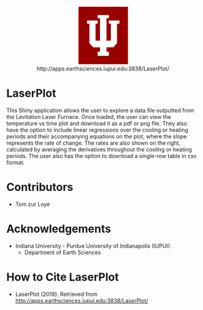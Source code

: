 <p align="center">
  <img src="www/trident_large.png">
  <br>
  http://apps.earthsciences.iupui.edu:3838/LaserPlot/
</p>

# LaserPlot

This Shiny application allows the user to explore a data file outputted from the Levitation Laser Furnace. Once loaded, the user can view the temperature vs time plot and download it as a pdf or png file. They also have the option to include linear regressions over the cooling or heating periods and their accompanying equations on the plot, where the slope represents the rate of change. The rates are also shown on the right, calculated by averaging the derivatives throughout the cooling or heating periods. The user also has the option to download a single-row table in csv format.

# Contributors
- Tom zur Loye

# Acknowledgements
- Indiana University - Purdue University of Indianapolis (IUPUI)
     - Department of Earth Sciences

# How to Cite LaserPlot
- LaserPlot (2019). Retrieved from http://apps.earthsciences.iupui.edu:3838/LaserPlot/
